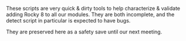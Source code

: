 These scripts are very quick & dirty tools to help characterize & validate adding Rocky 8 to all our modules.  They are both incomplete, and the detect script in particular is expected to have bugs.

They are preserved here as a safety save until our next meeting.
